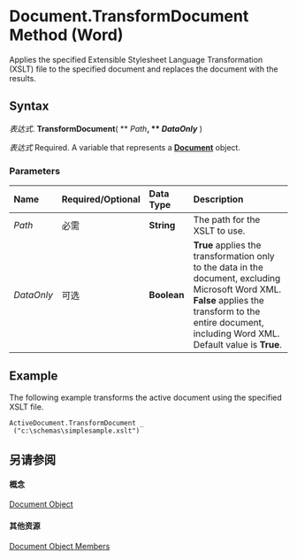 
# Document.TransformDocument Method (Word)

Applies the specified Extensible Stylesheet Language Transformation (XSLT) file to the specified document and replaces the document with the results.


## Syntax

 _表达式_. **TransformDocument**( ** _Path_**, ** _DataOnly_** )

 _表达式_ Required. A variable that represents a **[Document](8d83487a-2345-a036-a916-971c9db5b7fb.md)** object.


### Parameters



|**Name**|**Required/Optional**|**Data Type**|**Description**|
|:-----|:-----|:-----|:-----|
| _Path_|必需|**String**|The path for the XSLT to use.|
| _DataOnly_|可选|**Boolean**|**True** applies the transformation only to the data in the document, excluding Microsoft Word XML. **False** applies the transform to the entire document, including Word XML. Default value is **True**.|

## Example

The following example transforms the active document using the specified XSLT file.


```
ActiveDocument.TransformDocument _ 
 ("c:\schemas\simplesample.xslt")
```


## 另请参阅


#### 概念


[Document Object](8d83487a-2345-a036-a916-971c9db5b7fb.md)
#### 其他资源


[Document Object Members](http://msdn.microsoft.com/library/fc9ab457-0888-f917-3d52-387168ac23b9%28Office.15%29.aspx)